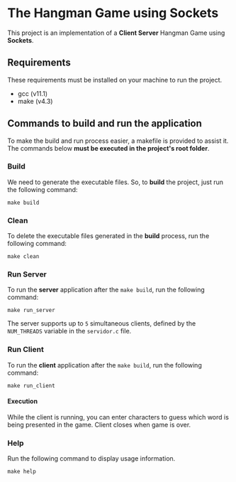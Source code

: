 # The Hangman Game using Sockets

This project is an implementation of a **Client Server** Hangman Game using **Sockets**.

## Requirements

These requirements must be installed on your machine to run the project.

- gcc (v11.1)
- make (v4.3)

## Commands to build and run the application

To make the build and run process easier, a makefile is provided to assist it. The commands below **must be executed in the project's root folder**.

### Build

We need to generate the executable files. So, to **build** the project, just run the following command:

```
make build
```

### Clean

To delete the executable files generated in the **build** process, run the following command:

```
make clean
```

### Run Server

To run the **server** application after the `make build`, run the following command:

```
make run_server
```

The server supports up to `5` simultaneous clients, defined by the `NUM_THREADS` variable in the `servidor.c` file.

### Run Client

To run the **client** application after the `make build`, run the following command:

```
make run_client
```

#### Execution

While the client is running, you can enter characters to guess which word is being presented in the game. Client closes when game is over.

### Help

Run the following command to display usage information.

```
make help
```
